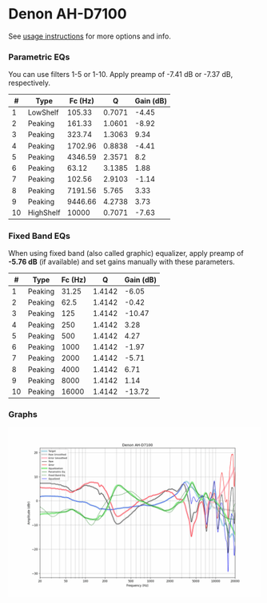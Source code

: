 # Denon AH-D7100
See [usage instructions](https://github.com/jaakkopasanen/AutoEq#usage) for more options and info.

### Parametric EQs
You can use filters 1-5 or 1-10. Apply preamp of -7.41 dB or -7.37 dB, respectively.

|   # | Type      |   Fc (Hz) |      Q |   Gain (dB) |
|-----|-----------|-----------|--------|-------------|
|   1 | LowShelf  |    105.33 | 0.7071 |       -4.45 |
|   2 | Peaking   |    161.33 | 1.0601 |       -8.92 |
|   3 | Peaking   |    323.74 | 1.3063 |        9.34 |
|   4 | Peaking   |   1702.96 | 0.8838 |       -4.41 |
|   5 | Peaking   |   4346.59 | 2.3571 |        8.2  |
|   6 | Peaking   |     63.12 | 3.1385 |        1.88 |
|   7 | Peaking   |    102.56 | 2.9103 |       -1.14 |
|   8 | Peaking   |   7191.56 | 5.765  |        3.33 |
|   9 | Peaking   |   9446.66 | 4.2738 |        3.73 |
|  10 | HighShelf |  10000    | 0.7071 |       -7.63 |

### Fixed Band EQs
When using fixed band (also called graphic) equalizer, apply preamp of **-5.76 dB** (if available) and set gains manually with these parameters.

|   # | Type    |   Fc (Hz) |      Q |   Gain (dB) |
|-----|---------|-----------|--------|-------------|
|   1 | Peaking |     31.25 | 1.4142 |       -6.05 |
|   2 | Peaking |     62.5  | 1.4142 |       -0.42 |
|   3 | Peaking |    125    | 1.4142 |      -10.47 |
|   4 | Peaking |    250    | 1.4142 |        3.28 |
|   5 | Peaking |    500    | 1.4142 |        4.27 |
|   6 | Peaking |   1000    | 1.4142 |       -1.97 |
|   7 | Peaking |   2000    | 1.4142 |       -5.71 |
|   8 | Peaking |   4000    | 1.4142 |        6.71 |
|   9 | Peaking |   8000    | 1.4142 |        1.14 |
|  10 | Peaking |  16000    | 1.4142 |      -13.72 |

### Graphs
![](./Denon%20AH-D7100.png)
